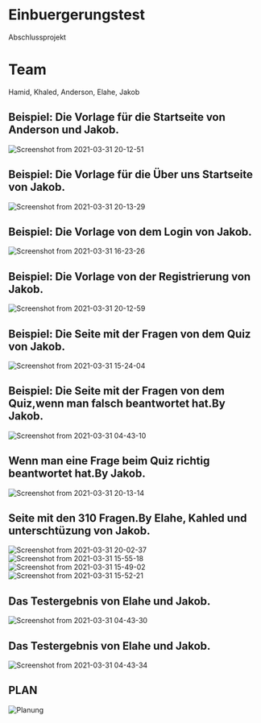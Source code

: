 # Einbuergerungstest
Abschlussprojekt

# Team

Hamid, Khaled, Anderson, Elahe, Jakob

## Beispiel: Die Vorlage für die Startseite von Anderson und Jakob.
![Screenshot from 2021-03-31 20-12-51](https://user-images.githubusercontent.com/61413894/113191747-32b16600-925e-11eb-9740-e662aa12a124.png)


## Beispiel: Die Vorlage für die Über uns Startseite von Jakob.
![Screenshot from 2021-03-31 20-13-29](https://user-images.githubusercontent.com/61413894/113191792-4361dc00-925e-11eb-9634-b512a29ed8cb.png)


## Beispiel: Die Vorlage von dem Login von Jakob.
![Screenshot from 2021-03-31 16-23-26](https://user-images.githubusercontent.com/61413894/113160856-261d1580-923e-11eb-956e-73b2df588a6a.png)

## Beispiel: Die Vorlage von der Registrierung von Jakob.
![Screenshot from 2021-03-31 20-12-59](https://user-images.githubusercontent.com/61413894/113191912-6a201280-925e-11eb-88f8-6835df8ff8d6.png)


## Beispiel: Die Seite mit der Fragen von dem Quiz von Jakob.
![Screenshot from 2021-03-31 15-24-04](https://user-images.githubusercontent.com/61413894/113151345-45637500-9235-11eb-8ff6-f66693f4b5a7.png)


## Beispiel: Die Seite mit der Fragen von dem Quiz,wenn man falsch beantwortet hat.By Jakob.
![Screenshot from 2021-03-31 04-43-10](https://user-images.githubusercontent.com/66359480/113106856-8773c300-9203-11eb-911e-4345c9a12cf7.png)

## Wenn man eine Frage beim Quiz richtig beantwortet hat.By Jakob.
![Screenshot from 2021-03-31 20-13-14](https://user-images.githubusercontent.com/61413894/113191948-74daa780-925e-11eb-89b1-90b606218aa7.png)


## Seite mit den 310 Fragen.By Elahe, Kahled und unterschtüzung von Jakob.
![Screenshot from 2021-03-31 20-02-37](https://user-images.githubusercontent.com/61413894/113191981-7f953c80-925e-11eb-8a9e-49461a12c5dd.png)
![Screenshot from 2021-03-31 15-55-18](https://user-images.githubusercontent.com/61413894/113161970-279b0d80-923f-11eb-97be-1955d15a5fee.png)
![Screenshot from 2021-03-31 15-49-02](https://user-images.githubusercontent.com/61413894/113161320-8f048d80-923e-11eb-8bea-d9da2830389c.png)
![Screenshot from 2021-03-31 15-52-21](https://user-images.githubusercontent.com/61413894/113161335-94fa6e80-923e-11eb-8d18-32852f873b2f.png)


## Das Testergebnis von Elahe und Jakob.
![Screenshot from 2021-03-31 04-43-30](https://user-images.githubusercontent.com/66359480/113112847-f18f6680-9209-11eb-8582-49a8561360f1.png)

## Das Testergebnis von Elahe und Jakob.
![Screenshot from 2021-03-31 04-43-34](https://user-images.githubusercontent.com/66359480/113113282-6b275480-920a-11eb-98d8-a0c43f8bc630.png)




## PLAN
![Planung](https://user-images.githubusercontent.com/65950252/112838376-4a8dbc00-909d-11eb-8951-f87a8ead9f96.jpg)




